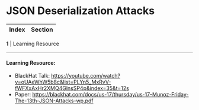 # JSON Deserialization Attacks 
Index | Section
--- | ---

**1** | Learning Resource

___


#### Learning Resource: 

* BlackHat Talk: https://youtube.com/watch?v=oUAeWhW5b8c&list=PLYn5_MxRvV-fWFXxAxHr2XMQ4GlnsSP4p&index=35&t=12s 
* Paper: https://blackhat.com/docs/us-17/thursday/us-17-Munoz-Friday-The-13th-JSON-Attacks-wp.pdf
